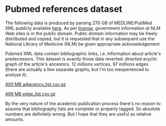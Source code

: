 # Pubmed references dataset
The following data is produced by parsing 270 GB of MEDLINE/PubMed XML publicly available [here](https://www.nlm.nih.gov/databases/download/pubmed_medline.html).
As per [license](https://www.nlm.nih.gov/copyright.html), government information at NLM Web sites is in the public domain. Public domain information may be freely distributed and copied, but it is requested that in any subsequent use the National Library of Medicine (NLM) be given appropriate acknowledgement.

Pubmed XML data contain bibliographic links, i.e. information about article's predecessors. This dataset is exactly those data reverted: directed acyclic graph of the article's ancestors. 12 millions vertices, 97 millions edges (there are actually a few separate graphs, but I'm too inexperienced to analyse it).


[400 MB adjacency_list.csv.gz](https://github.com/adworse/pubmedrefs/releases/download/1.0/adjacency_list.csv.gz)

[499 MB edge_list.csv.gz](https://github.com/adworse/pubmedrefs/releases/download/1.0/edge_list.csv.gz)

By the very nature of the academic publication process there's no reason to assume that bibliography lists are complete or properly tagged. So absolute numbers are definitely wrong. But I hope that they are useful as relative amounts.